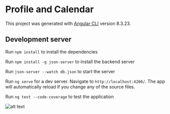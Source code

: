 # Profile and Calendar

This project was generated with [Angular CLI](https://github.com/angular/angular-cli) version 8.3.23.

## Development server

Run `npm install` to install the dependencies

Run `npm install -g json-server` to install the backend server

Run `json-server --watch db.json` to start the server

Run `ng serve` for a dev server. Navigate to `http://localhost:4200/`. The app will automatically reload if you change any of the source files.

Run `ng test --code-coverage` to test the application

![alt text](https://i.ibb.co/Vms5mtv/Whats-App-Image-2020-06-21-at-13-14-46.jpg)
